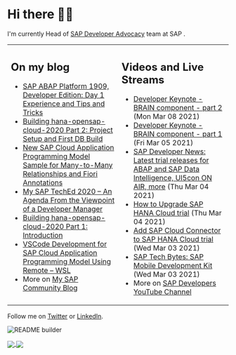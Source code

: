 
# Hi there 👋🏼

I'm currently Head of [SAP Developer Advocacy](https://developers.sap.com/) team at SAP .

<table><tr><td valign="top" width="50%">
 
## On my blog
- [SAP ABAP Platform 1909, Developer Edition: Day 1 Experience and Tips and Tricks](https://blogs.sap.com/?p=1278655) 
- [Building hana-opensap-cloud-2020 Part 2: Project Setup and First DB Build](https://blogs.sap.com/?p=1258763) 
- [New SAP Cloud Application Programming Model Sample for Many-to-Many Relationships and Fiori Annotations](https://blogs.sap.com/?p=1244336) 
- [My SAP TechEd 2020 – An Agenda From the Viewpoint of a Developer Manager](https://blogs.sap.com/2020/11/13/my-sap-teched-2020-an-agenda-from-the-viewpoint-of-a-developer-manager/) 
- [Building hana-opensap-cloud-2020 Part 1: Introduction](https://blogs.sap.com/?p=1219900) 
- [VSCode Development for SAP Cloud Application Programming Model Using Remote – WSL](https://blogs.sap.com/2020/11/10/vscode-development-for-sap-cloud-application-programming-model-using-remote-wsl/) 
- More on [My SAP Community Blog](https://people.sap.com/thomas.jung#content:blogposts)
</td>
  
<td valign="top" width="50%">
  
## Videos and Live Streams
- [Developer Keynote - BRAIN component - part 2](https://www.youtube.com/watch?v=SpBnnCJHAwM) (Mon Mar 08 2021)
- [Developer Keynote - BRAIN component - part 1](https://www.youtube.com/watch?v=wdn0F-VDNCc) (Fri Mar 05 2021)
- [SAP Developer News: Latest trial releases for ABAP and SAP Data Intelligence, UI5con ON AIR, more](https://www.youtube.com/watch?v=htZptLsGseU) (Thu Mar 04 2021)
- [How to Upgrade SAP HANA Cloud trial](https://www.youtube.com/watch?v=huMWMaCAlYc) (Thu Mar 04 2021)
- [Add SAP Cloud Connector to SAP HANA Cloud trial](https://www.youtube.com/watch?v=Tq_PCWbWzJA) (Wed Mar 03 2021)
- [SAP Tech Bytes: SAP Mobile Development Kit](https://www.youtube.com/watch?v=iRuVJ0GMCoI) (Wed Mar 03 2021)
- More on [SAP Developers YouTube Channel](https://www.youtube.com/channel/UCNfmelKDrvRmjYwSi9yvrMg)
</td></tr></table>

Follow me on [Twitter](https://twitter.com/thomas_jung) or [LinkedIn](https://www.linkedin.com/in/thomasjungsap/).

![README builder](https://github.com/jung-thomas/jung-thomas/workflows/README%20builder/badge.svg)

<a href="https://github.com/anuraghazra/github-readme-stats">
  <img align="center" src="https://github-readme-stats.vercel.app/api?username=jung-thomas&count_private=true&show_icons=true&theme=dark" />
</a>
<a href="https://github.com/anuraghazra/github-readme-stats">
  <img align="center" src="https://github-readme-stats.vercel.app/api/top-langs/?username=jung-thomas&show_icons=true&theme=dark" />
</a>

